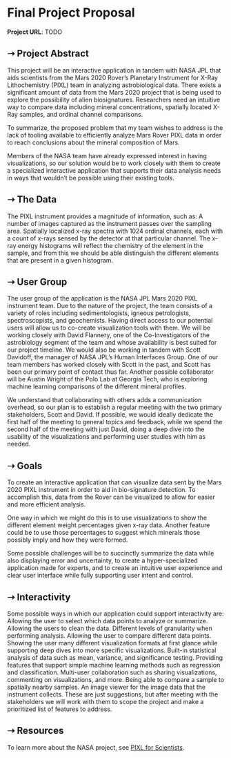# Final Project Proposal

**Project URL**: TODO

## ➝ Project Abstract

This project will be an interactive application in tandem with NASA JPL that aids scientists from the Mars 2020 Rover’s Planetary Instrument for X-Ray Lithochemistry (PIXL) team in analyzing astrobiological data. There exists a significant amount of data from the Mars 2020 project that is being used to explore the possibility of alien biosignatures. Researchers need an intuitive way to compare data including mineral concentrations, spatially located X-Ray samples, and ordinal channel comparisons.

To summarize, the proposed problem that my team wishes to address is the lack of tooling available to efficiently analyze Mars Rover PIXL data in order to reach conclusions about the mineral composition of Mars. 

Members of the NASA team have already expressed interest in having visualizations, so our solution would be to work closely with them to create a specialized interactive application that supports their data analysis needs in ways that wouldn’t be possible using their existing tools.

## ➝ The Data

The PIXL instrument provides a magnitude of information, such as: 
A number of images captured as the instrument passes over the sampling area.
Spatially localized x-ray spectra with 1024 ordinal channels, each with a count of x-rays sensed by the detector at that particular channel.
The x-ray energy histograms will reflect the chemistry of the element in the sample, and from this we should be able distinguish the different elements that are present in a given histogram.

## ➝ User Group

The user group of the application is the NASA JPL Mars 2020 PIXL instrument team. Due to the nature of the project, the team consists of a variety of roles including sedimentologists, igneous petrologists, spectroscopists, and geochemists. Having direct access to our potential users will allow us to co-create visualization tools with them. We will be working closely with David Flannery, one of the Co-Investigators of the astrobiology segment of the team and whose availability is best suited for our project timeline. We would also be working in tandem with Scott Davidoff, the manager of NASA JPL’s Human Interfaces Group. One of our team members has worked closely with Scott in the past, and Scott has been our primary point of contact thus far. Another possible collaborator will be Austin Wright of the Polo Lab at Georgia Tech, who is exploring machine learning comparisons of the different mineral profiles.

We understand that collaborating with others adds a communication overhead, so our plan is to establish a regular meeting with the two primary stakeholders, Scott and David. If possible, we would ideally dedicate the first half of the meeting to general topics and feedback, while we spend the second half of the meeting with just David, doing a deep dive into the usability of the visualizations and performing user studies with him as needed.

## ➝ Goals

To create an interactive application that can visualize data sent by the Mars 2020 PIXL instrument in order to aid in bio-signature detection. To accomplish this, data from the Rover can be visualized to allow for easier and more efficient analysis. 

One way in which we might do this is to use visualizations to show the different element weight percentages given x-ray data. Another feature could be to use those percentages to suggest which minerals those possibly imply and how they were formed. 

Some possible challenges will be to succinctly summarize the data while also displaying error and uncertainty, to create a hyper-specialized application made for experts, and to create an intuitive user experience and clear user interface while fully supporting user intent and control.

## ➝ Interactivity
Some possible ways in which our application could support interactivity are:
Allowing the user to select which data points to analyze or summarize.
Allowing the users to clean the data.
Different levels of granularity when performing analysis.
Allowing the user to compare different data points.
Showing the user many different visualization formats at first glance while supporting deep dives into more specific visualizations.
Built-in statistical analysis of data such as mean, variance, and significance testing.
Providing features that support simple machine learning methods such as regression and classification.
Multi-user collaboration such as sharing visualizations, commenting on visualizations, and more.
Being able to compare a sample to spatially nearby samples.
An image viewer for the image data that the instrument collects.
These are just suggestions, but after meeting with the stakeholders we will work with them to scope the project and make a prioritized list of features to address.

## ➝ Resources
To learn more about the NASA project, see [PIXL for Scientists](https://mars.nasa.gov/mars2020/spacecraft/instruments/pixl/for-scientists/).
